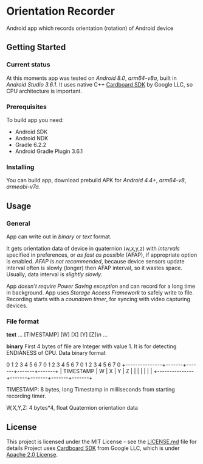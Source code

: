 # Orientation Recorder

Android app which records orientation (rotation) of Android device

## Getting Started

### Current status

At this moments app was tested on *Android 8.0*, *arm64-v8a*, built in *Android Studio 3.6.1*. It uses native C++ [Cardboard SDK](https://github.com/googlevr/cardboard) by Google LLC, so CPU architecture is important.

### Prerequisites

To build app you need:

* Android SDK
* Android NDK
* Gradle 6.2.2
* Android Gradle Plugin 3.6.1

### Installing

You can build app, download prebuild APK for *Android 4.4+*, *arm64-v8*, *armeabi-v7a*.

## Usage

### General
App can write out in *binary* or *text* format.

It gets orientation data of device in quaternion (w,x,y,z) with *intervals* specified in preferences, or *as fast as possible* (AFAP), if appropriate option is enabled. *AFAP is not recommended*, because device sensors update interval often is slowly (longer) then AFAP interval, so it wastes space. Usually, data interval is *slightly slowly*.

App *doesn't require Power Saving exception* and can record for a long time in background.
App uses *Storage Access Framework* to safely write to file.
Recording starts with a *coundown timer*, for syncing with video capturing devices.

### File format

**text**
...
\[TIMESTAMP\] \[W\] \[X\] \[Y\] \[Z\]*\\n*
...

**binary**
First 4 bytes of file are Integer with value 1. It is for detecting ENDIANESS of CPU. Data binary format

0 1 2 3 4 5 6 7 0 1 2 3 4 5 6 7 0 1 2 3 4 5 6 7 0
+---------------+-------+-------+-------+-------+
|   TIMESTAMP   |   W   |   X   |   Y   |   Z   |
|               |       |       |       |       |
+---------------+-------+-------+-------+-------+

TIMESTAMP: 8 bytes, long
	Timestamp in milliseconds from starting recording timer.
	
W,X,Y,Z: 4 bytes*4, float
	Quaternion orientation data
	
## License

This project is licensed under the MIT License - see the [LICENSE.md](LICENSE.md) file for details
Project uses [Cardboard SDK](https://github.com/googlevr/cardboard) from Google LLC, which is under [Apache 2.0 License](https://github.com/googlevr/cardboard/blob/master/LICENSE).